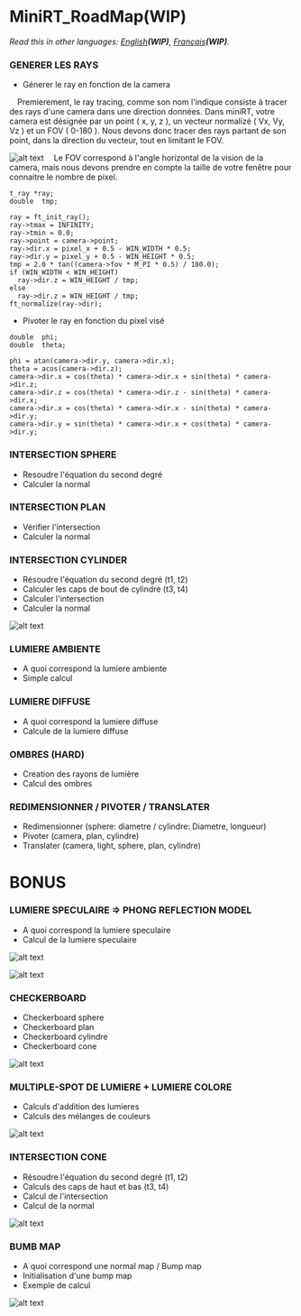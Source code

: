# MiniRT_RoadMap(WIP)
*Read this in other languages: [English](README.en.md)**(WIP)**, [Français](README.md)**(WIP)**.*
### GENERER LES RAYS
- Génerer le ray en fonction de la camera

&emsp;Premierement, le ray tracing, comme son nom l'indique consiste à tracer des rays d'une camera dans une direction données. Dans miniRT, votre camera est désignée par un point ( x, y, z ), un vecteur normalizé ( Vx, Vy, Vz ) et un FOV ( 0-180 ). Nous devons donc tracer des rays partant de son point, dans la direction du vecteur, tout en limitant le FOV.

![alt text](https://github.com/ZialeHub/MiniRT_RoadMap/blob/main/Camera.jpg)
&emsp;Le FOV correspond à l'angle horizontal de la vision de la camera, mais nous devons prendre en compte la taille de votre fenêtre pour connaitre le nombre de pixel.
```
t_ray *ray;
double  tmp;

ray = ft_init_ray();
ray->tmax = INFINITY;
ray->tmin = 0.0;
ray->point = camera->point;
ray->dir.x = pixel_x + 0.5 - WIN_WIDTH * 0.5;
ray->dir.y = pixel_y + 0.5 - WIN_HEIGHT * 0.5;
tmp = 2.0 * tan((camera->fov * M_PI * 0.5) / 180.0);
if (WIN_WIDTH < WIN_HEIGHT)
  ray->dir.z = WIN_HEIGHT / tmp;
else
  ray->dir.z = WIN_HEIGHT / tmp;
ft_normalize(ray->dir);
```
- Pivoter le ray en fonction du pixel visé
```
double  phi;
double  theta;

phi = atan(camera->dir.y, camera->dir.x);
theta = acos(camera->dir.z);
camera->dir.x = cos(theta) * camera->dir.x + sin(theta) * camera->dir.z;
camera->dir.z = cos(theta) * camera->dir.z - sin(theta) * camera->dir.x;
camera->dir.x = cos(theta) * camera->dir.x - sin(theta) * camera->dir.y;
camera->dir.y = sin(theta) * camera->dir.x + cos(theta) * camera->dir.y;
```

### INTERSECTION SPHERE
- Resoudre l'équation du second degré
- Calculer la normal
### INTERSECTION PLAN
- Vérifier l'intersection
- Calculer la normal
### INTERSECTION CYLINDER
- Résoudre l'équation du second degré (t1, t2)
- Calculer les caps de bout de cylindre (t3, t4)
- Calculer l'intersection
- Calculer la normal

![alt text](https://github.com/ZialeHub/MiniRT_RoadMap/blob/main/DiffuseCylinder.png)
### LUMIERE AMBIENTE
- A quoi correspond la lumiere ambiente
- Simple calcul
### LUMIERE DIFFUSE
- A quoi correspond la lumiere diffuse
- Calcule de la lumiere diffuse
### OMBRES (HARD)
- Creation des rayons de lumière
- Calcul des ombres
### REDIMENSIONNER / PIVOTER / TRANSLATER
- Redimensionner (sphere: diametre / cylindre: Diametre, longueur)
- Pivoter (camera, plan, cylindre)
- Translater (camera, light, sphere, plan, cylindre)


# BONUS
### LUMIERE SPECULAIRE => PHONG REFLECTION MODEL
- A quoi correspond la lumiere speculaire
- Calcul de la lumiere speculaire

![alt text](https://github.com/ZialeHub/MiniRT_RoadMap/blob/main/EverythingPhongLight.png)

![alt text](https://github.com/ZialeHub/MiniRT_RoadMap/blob/main/PhongShadow.png)
### CHECKERBOARD
- Checkerboard sphere
- Checkerboard plan
- Checkerboard cylindre
- Checkerboard cone

![alt text](https://github.com/ZialeHub/MiniRT_RoadMap/blob/main/Checkerboard.png)
### MULTIPLE-SPOT DE LUMIERE + LUMIERE COLORE
- Calculs d'addition des lumieres
- Calculs des mélanges de couleurs

![alt text](https://github.com/ZialeHub/MiniRT_RoadMap/blob/main/MultipleSpot.png)
### INTERSECTION CONE
- Résoudre l'équation du second degré (t1, t2)
- Calculs des caps de haut et bas (t3, t4)
- Calcul de l'intersection
- Calcul de la normal

![alt text](https://github.com/ZialeHub/MiniRT_RoadMap/blob/main/DiffuseConePlane.png)
### BUMB MAP
- A quoi correspond une normal map / Bump map
- Initialisation d'une bump map
- Exemple de calcul

![alt text](https://github.com/ZialeHub/MiniRT_RoadMap/blob/main/BumpMap.png)
